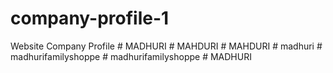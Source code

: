 # company-profile-1
Website Company Profile
#   M A D H U R I  
 #   M A H D U R I  
 #   M A H D U R I  
 #   m a d h u r i  
 #   m a d h u r i f a m i l y s h o p p e  
 #   m a d h u r i f a m i l y s h o p p e  
 #   M A D H U R I  
 